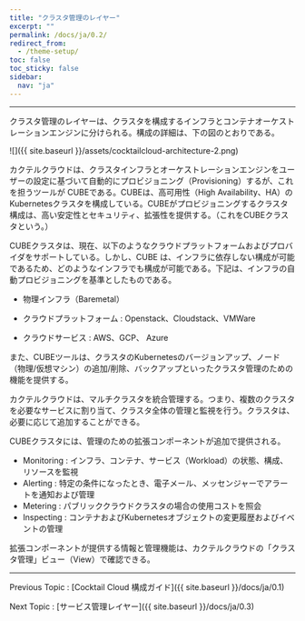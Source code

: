 ```yaml
---
title: "クラスタ管理のレイヤー"
excerpt: ""
permalink: /docs/ja/0.2/
redirect_from:
  - /theme-setup/
toc: false
toc_sticky: false
sidebar:
  nav: "ja"
---
```



---

クラスタ管理のレイヤーは、クラスタを構成するインフラとコンテナオーケストレーションエンジンに分けられる。構成の詳細は、下の図のとおりである。

![]({{ site.baseurl }}/assets/cocktailcloud-architecture-2.png)

カクテルクラウドは、クラスタインフラとオーケストレーションエンジンをユーザーの設定に基づいて自動的にプロビジョニング（Provisioning）するが、これを担うツールが CUBEである。CUBEは、高可用性（High Availability、HA）のKubernetesクラスタを構成している。CUBEがプロビジョニングするクラスタ構成は、高い安定性とセキュリティ、拡張性を提供する。（これをCUBEクラスタという。）

CUBEクラスタは、現在、以下のようなクラウドプラットフォームおよびプロバイダをサポートしている。しかし、CUBE は、インフラに依存しない構成が可能であるため、どのようなインフラでも構成が可能である。下記は、インフラの自動プロビジョニングを基準としたものである。

* 物理インフラ（Baremetal）

* クラウドプラットフォーム : Openstack、Cloudstack、VMWare

* クラウドサービス : AWS、GCP、 Azure

また、CUBEツールは、クラスタのKubernetesのバージョンアップ、ノード（物理/仮想マシン）の追加/削除、バックアップといったクラスタ管理のための機能を提供する。

カクテルクラウドは、マルチクラスタを統合管理する。つまり、複数のクラスタを必要なサービスに割り当て、クラスタ全体の管理と監視を行う。クラスタは、必要に応じて追加することができる。

CUBEクラスタには、管理のための拡張コンポーネントが追加で提供される。

* Monitoring : インフラ、コンテナ、サービス（Workload）の状態、構成、リソースを監視
* Alerting : 特定の条件になったとき、電子メール、メッセンジャーでアラートを通知および管理
* Metering : パブリッククラウドクラスタの場合の使用コストを照会
* Inspecting : コンテナおよびKubernetesオブジェクトの変更履歴およびイベントの管理

拡張コンポーネントが提供する情報と管理機能は、カクテルクラウドの「クラスタ管理」ビュー（View）で確認できる。

---

Previous Topic : [Cocktail Cloud 構成ガイド]({{ site.baseurl }}/docs/ja/0.1)

Next Topic : [サービス管理レイヤー]({{ site.baseurl }}/docs/ja/0.3)

